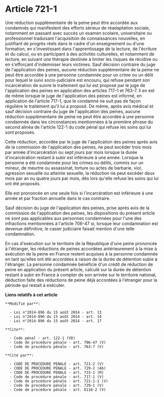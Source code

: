 # Article 721-1

Une réduction supplémentaire de la peine peut être accordée aux condamnés qui manifestent des efforts sérieux de réadaptation
sociale, notamment en passant avec succès un examen scolaire, universitaire ou professionnel traduisant l'acquisition de
connaissances nouvelles, en justifiant de progrès réels dans le cadre d'un enseignement ou d'une formation, en s'investissant
dans l'apprentissage de la lecture, de l'écriture et du calcul, ou en participant à des activités culturelles, et notamment
de lecture, en suivant une thérapie destinée à limiter les risques de récidive ou en s'efforçant d'indemniser leurs victimes.
Sauf décision contraire du juge de l'application des peines, aucune réduction supplémentaire de la peine ne peut être
accordée à une personne condamnée pour un crime ou un délit pour lequel le suivi socio-judiciaire est encouru, qui refuse
pendant son incarcération de suivre le traitement qui lui est proposé par le juge de l'application des peines en application
des articles 717-1 et 763-7. Il en est de même lorsque le juge de l'application des peines est informé, en application de
l'article 717-1, que le condamné ne suit pas de façon régulière le traitement qu'il lui a proposé. De même, après avis
médical et sauf décision contraire du juge de l'application des peines, aucune réduction supplémentaire de peine ne peut être
accordée à une personne condamnée dans les circonstances mentionnées à la première phrase du second alinéa de l'article 122-1
du code pénal qui refuse les soins qui lui sont proposés. 

Cette réduction, accordée par le juge de l'application des peines après avis de la commission de l'application des peines, ne
peut excéder trois mois par année d'incarcération ou sept jours par mois lorsque la durée d'incarcération restant à subir est
inférieure à une année. Lorsque la personne a été condamnée pour les crimes ou délits, commis sur un mineur, de meurtre ou
assassinat, torture ou actes de barbarie, viol, agression sexuelle ou atteinte sexuelle, la réduction ne peut excéder deux
mois par an ou quatre jours par mois, dès lors qu'elle refuse les soins qui lui ont été proposés. 

Elle est prononcée en une seule fois si l'incarcération est inférieure à une année et par fraction annuelle dans le cas
contraire. 

Sauf décision du juge de l'application des peines, prise après avis de la commission de l'application des peines, les
dispositions du présent article ne sont pas applicables aux personnes condamnées pour l'une des infractions mentionnées à
l'article 706-47 si, lorsque leur condamnation est devenue définitive, le casier judiciaire faisait mention d'une telle
condamnation. 

En cas d'exécution sur le territoire de la République d'une peine prononcée à l'étranger, les réductions de peines accordées
antérieurement à la mise à exécution de la peine en France restent acquises à la personne condamnée en tant qu'elles ont été
accordées à raison de la durée de détention subie à l'étranger. La personne condamnée bénéficie d'un crédit de réduction de
peine en application du présent article, calculé sur la durée de détention restant à subir en France à compter de son arrivée
sur le territoire national, déduction faite des réductions de peine déjà accordées à l'étranger pour la période qui restait à
exécuter.

**Liens relatifs à cet article**

	**Modifié par**:

	  - Loi n°2014-896 du 15 août 2014 - art. 13
	  - Loi n°2014-896 du 15 août 2014 - art. 14
	  - Loi n°2014-896 du 15 août 2014 - art. 17

	**Cite**:

	  - Code pénal - art. 122-1 (VD)
	  - Code de procédure pénale - art. 706-47 (V)
	  - Code de procédure pénale - art. 763-7 (V)

	**Cité par**:

	  - CODE DE PROCEDURE PENALE - art. 721-2 (V)
	  - CODE DE PROCEDURE PENALE - art. 729-2 (Ab)
	  - CODE DE PROCEDURE PENALE - art. 733-1 (M)
	  - Code de procédure pénale - art. 717-1 (V)
	  - Code de procédure pénale - art. 721-1-1 (V)
	  - Code de procédure pénale - art. 729-1 (V)
	  - Code de procédure pénale - art. D116-2 (V)
